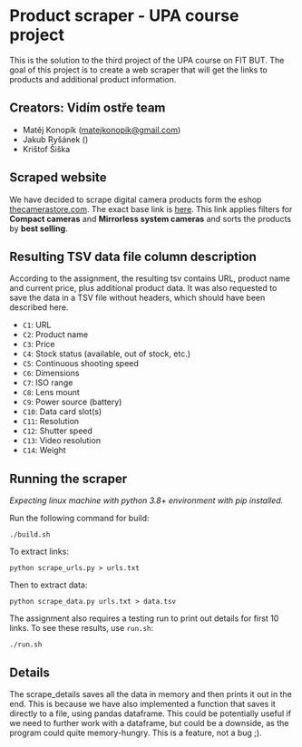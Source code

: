 # Product scraper - UPA course project
This is the solution to the third project of the UPA course on FIT BUT.
The goal of this project is to create a web scraper that will get the links to products and additional product information.

## Creators: Vidím ostře team
- Matěj Konopík (matejkonopik@gmail.com)
- Jakub Ryšánek ()
- Krištof Šiška


## Scraped website
We have decided to scrape digital camera products form the eshop [thecamerastore.com](https://www.thecamerastore.com/).
The exact base link is [here](https://thecamerastore.com/collections/cameras?sort_by=best-selling&filter.p.m.search_filters.category=Compact+Cameras&filter.p.m.search_filters.category=Mirrorless+System+Cameras&filter.v.price.gte=&filter.v.price.lte=). This link applies filters for **Compact cameras** and **Mirrorless system cameras** and sorts the products by **best selling**.

## Resulting TSV data file column description

According to the assignment, the resulting tsv contains URL, product name and current price, plus additional product data.
It was also requested to save the data in a TSV file without headers, which should have been described here.

- `C1`: URL
- `C2`: Product name
- `C3`: Price
- `C4`: Stock status (available, out of stock, etc.)
- `C5`: Continuous shooting speed
- `C6`: Dimensions
- `C7`: ISO range
- `C8`: Lens mount
- `C9`: Power source (battery)
- `C10`: Data card slot(s)
- `C11`: Resolution
- `C12`: Shutter speed
- `C13`: Video resolution
- `C14`: Weight

## Running the scraper
*Expecting linux machine with python 3.8+ environment with pip installed.*

Run the following command for build:
```
./build.sh
```

To extract links:
```
python scrape_urls.py > urls.txt
```

Then to extract data:
```
python scrape_data.py urls.txt > data.tsv
```

The assignment also requires a testing run to print out details for first 10 links.
To see these results, use `run.sh`:
```
./run.sh
```

## Details
The scrape_details saves all the data in memory and then prints it out in the end. This is because we have also implemented a function that saves it directly to a file, using pandas dataframe. This could be potentially useful if we need to further work with a dataframe, but could be a downside, as the program could quite memory-hungry. This is a feature, not a bug ;).
